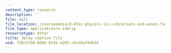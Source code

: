 ```yaml
---
content_type: resource
description: ''
file: null
file_location: /coursemedia/8-03sc-physics-iii-vibrations-and-waves-fall-2016/72bc57b80d94831ba265c8ce8af64b24_T2n6fVybLcU.srt
file_type: application/x-subrip
resourcetype: Other
title: 3play caption file
uid: 72bc57b8-0d94-831b-a265-c8ce8af64b24
---
```

